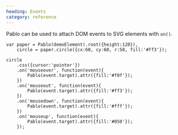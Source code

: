 ```yaml
--- 
heading: Events
category: reference
---
```


Pablo can be used to attach DOM events to SVG elements with `on()`.

    
    var paper = Pablo(demoElement).root({height:120}),
        circle = paper.circle({cx:60, cy:60, r:50, fill:'#ff3'});

    circle
        .css({cursor:'pointer'})
        .on('mouseover', function(event){
            Pablo(event.target).attr({fill:'#f0f'});
        })
        .on('mouseout', function(event){
            Pablo(event.target).attr({fill:'#ff3'});
        })
        .on('mousedown', function(event){
            Pablo(event.target).attr({fill:'#fff'});
        })
        .on('mouseup', function(event){
            Pablo(event.target).attr({fill:'#050'});
        });